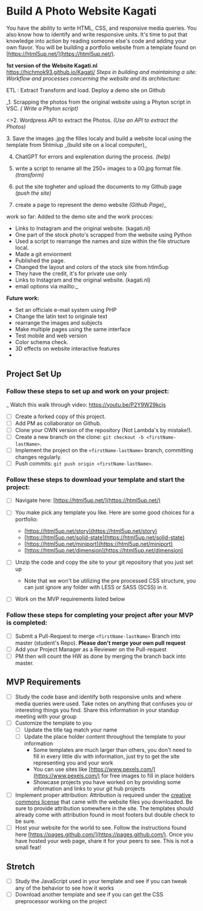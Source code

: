 # Build A Photo Website Kagati 
You have the ability to write HTML, CSS, and responsive media queries.  You also know how to identify and write responsive units.  It's time to put that knowledge into action by reading someone else's code and adding your own flavor.  You will be building a portfolio website from a template found on [https://html5up.net/](https://html5up.net/).

**1st version of the Website Kagati.nl**  
https://hichmok93.github.io/Kagati/
_Steps in building and maintaining a site:_ 
_Workflow and processes concerning the website and its architecture:_ 

ETL : Extract Transform and load. 
Deploy a demo site on Github 

_1. Scrapping the photos from the original website using a Phyton script in VSC. _( Write a Phyton script)_ 

<>2. Wordpress API to extract the Photos. _(Use an API to extract the Photos)_ 

<p>3. Save the images .jpg the filles localy and build a website local using the template from 5htmlup _(build site on a local computer)_

4. ChatGPT for errors and explenation during the process.  _(help)_

5. write a script to rename all the 250+ images to a 00.jpg format file.  _(transform)_

6. put the site togheter and upload the documents to my Github page _(push the site)_ 

7. create a page to represent the demo website _(Github Page)__ 

work so far: Added to the demo site and the work procces: 

- Links to Instagram and the original website. (kagati.nl) 
- One part of the stock photo's scrapped from the website using Python 
- Used a script to rearrange the names and size  within the file structure local.
- Made a git enviorment
- Published the page. 
- Changed the layout and colors of the stock site from htlm5up
- They have the credit, it's for private use only
- Links to Instagram and the original website. (kagati.nl) 
- email options via mailto:_ 

**Future  work:** 
- Set an officiale e-mail system using PHP 
- Change the latin text to originale text
- rearrange the images and subjects 
- Make multiple pages using the same interface 
- Test mobile and web version
- Color schema check. 
- 3D effects on website interactive features
- 
## Project Set Up

### Follow these steps to set up and work on your project:

_ Watch this walk through video:  https://youtu.be/P2Y9W29kcjs

- [ ] Create a forked copy of this project.
- [ ] Add PM as collaborator on Github.
- [ ] Clone your OWN version of the repository (Not Lambda's by mistake!).
- [ ] Create a new branch on the clone: `git checkout -b <firstName-lastName>`.
- [ ] Implement the project on the `<firstName-lastName>` branch, committing changes regularly.
- [ ] Push commits: `git push origin <firstName-lastName>`.

### Follow these steps to download your template and start the project:

- [ ] Navigate here: [https://html5up.net/](https://html5up.net/)
- [ ] You make pick any template you like.  Here are some good choices for a portfolio:
	- [https://html5up.net/story](https://html5up.net/story)
	- [https://html5up.net/solid-state](https://html5up.net/solid-state)
	- [https://html5up.net/miniport](https://html5up.net/miniport)
	- [https://html5up.net/dimension](https://html5up.net/dimension)

- [ ] Unzip the code and copy the site to your git repository that you just set up
  * Note that we won't be utilizing the pre processed CSS structure, you can just ignore any folder with LESS or SASS (SCSS) in it.
- [ ] Work on the MVP requirements listed below

### Follow these steps for completing your project after your MVP is completed:

- [ ] Submit a Pull-Request to merge `<firstName-lastName>` Branch into master (student's Repo). **Please don't merge your own pull request**
- [ ] Add your Project Manager as a Reviewer on the Pull-request
- [ ] PM then will count the HW as done by merging the branch back into master.

## MVP Requirements

- [ ] Study the code base and identify both responsive units and where media queries were used.  Take notes on anything that confuses you or interesting things you find.  Share this information in your standup meeting with your group
- [ ] Customize the template to you 
	- [ ] Update the title tag match your name
	- [ ] Update the place holder content throughout the template to your information
		* Some templates are much larger than others, you don't need to fill in every little div with information, just try to get the site representing you and your work 
		* You can use sites like [https://www.pexels.com/](https://www.pexels.com/) for free images to fill in place holders
		* Showcase projects you have worked on by providing some information and links to your git hub projects
- [ ] Implement proper attribution: Attribution is required under the [creative commons license](https://html5up.net/license) that came with the website files you downloaded.  Be sure to provide attribution somewhere in the site.  The templates should already come with attribution found in most footers but double check to be sure.
- [ ] Host your website for the world to see. Follow the instructions found here [https://pages.github.com/](https://pages.github.com/).  Once you have hosted your web page, share it for your peers to see.  This is not a small feat!

## Stretch

- [ ] Study the JavaScript used in your template and see if you can tweak any of the behavior to see how it works
- [ ] Download another template and see if you can get the CSS preprocessor working on the project
